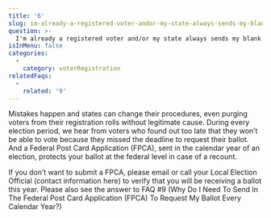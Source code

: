 ```yaml
---
title: '6'
slug: im-already-a-registered-voter-andor-my-state-always-sends-my-blank-ballot
question: >-
  I'm already a registered voter and/or my state always sends my blank ballot, why should I send in the Federal Post Card Application (FPCA)?
isInMenu: false
categories:
  - 
    category: voterRegistration
relatedFaqs:
  - 
    related: '9'
---
```

Mistakes happen and states can change their procedures, even purging voters from their registration rolls without legitimate cause. During every election period, we hear from voters who found out too late that they won’t be able to vote because they missed the deadline to request their ballot. And a Federal Post Card Application (FPCA), sent in the calendar year of an election, protects your ballot at the federal level in case of a recount.

If you don’t want to submit a FPCA, please email or call your Local Election Official (contact information here) to verify that you will be receiving a ballot this year. Please also see the answer to FAQ #9 (Why Do I Need To Send In The Federal Post Card Application (FPCA) To Request My Ballot Every Calendar Year?)